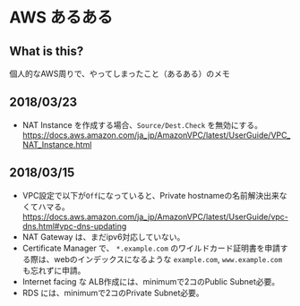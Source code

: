 # AWS あるある

## What is this?

個人的なAWS周りで、やってしまったこと（あるある）のメモ

## 2018/03/23

- NAT Instance を作成する場合、`Source/Dest.Check` を無効にする。
https://docs.aws.amazon.com/ja_jp/AmazonVPC/latest/UserGuide/VPC_NAT_Instance.html

## 2018/03/15

- VPC設定で以下が`Off`になっていると、Private hostnameの名前解決出来なくてハマる。
https://docs.aws.amazon.com/ja_jp/AmazonVPC/latest/UserGuide/vpc-dns.html#vpc-dns-updating
- NAT Gateway は、まだipv6対応していない。
- Certificate Manager で、 `*.example.com` のワイルドカード証明書を申請する際は、webのインデックスになるような `example.com`, `www.example.com` も忘れずに申請。
- Internet facing な ALB作成には、minimumで2コのPublic Subnet必要。
- RDS には、minimumで2コのPrivate Subnet必要。
